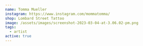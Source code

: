 ```yaml
---
name: Tomma Mueller
instagram: https://www.instagram.com/mommatomma/
shop: Lombard Street Tattoo
image: /assets/images/screenshot-2023-03-04-at-3.06.02-pm.png
tags:
  - artist
active: true
---
```

